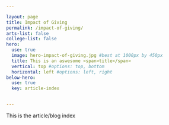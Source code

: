```yaml
---

layout: page
title: Impact of Giving
permalink: /impact-of-giving/
arts-list: false
college-list: false
hero:
  use: true
  image: hero-impact-of-giving.jpg #best at 1000px by 450px
  title: This is an aswesome <span>title</span>
  vertical: top #options: top, bottom
  horizontal: left #options: left, right
below-hero: 
  use: true
  key: article-index


---
```

This is the article/blog index

 